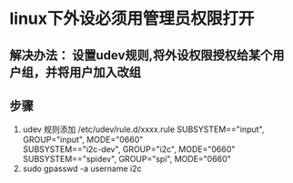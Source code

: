 # linux下外设必须用管理员权限打开

## 解决办法： 设置udev规则,将外设权限授权给某个用户组，并将用户加入改组
## 步骤
  1. udev 规则添加 /etc/udev/rule.d/xxxx.rule 
  SUBSYSTEM=="input", GROUP="input", MODE="0660"  
  SUBSYSTEM=="i2c-dev", GROUP="i2c", MODE="0660"  
  SUBSYSTEM=="spidev", GROUP="spi", MODE="0660"  
  2. sudo gpasswd -a username i2c
